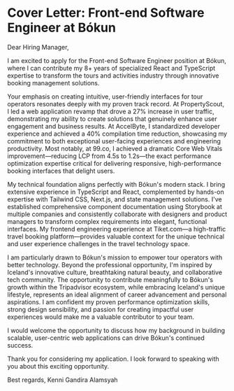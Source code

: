 # Cover Letter: Front-end Software Engineer at Bókun

Dear Hiring Manager,

I am excited to apply for the Front-end Software Engineer position at Bókun, where I can contribute my 8+ years of specialized React and TypeScript expertise to transform the tours and activities industry through innovative booking management solutions.

Your emphasis on creating intuitive, user-friendly interfaces for tour operators resonates deeply with my proven track record. At PropertyScout, I led a web application revamp that drove a 27% increase in user traffic, demonstrating my ability to create solutions that genuinely enhance user engagement and business results. At AccelByte, I standardized developer experience and achieved a 40% compilation time reduction, showcasing my commitment to both exceptional user-facing experiences and engineering productivity. Most notably, at 99.co, I achieved a dramatic Core Web Vitals improvement—reducing LCP from 4.5s to 1.2s—the exact performance optimization expertise critical for delivering responsive, high-performance booking interfaces that delight users.

My technical foundation aligns perfectly with Bókun's modern stack. I bring extensive experience in TypeScript and React, complemented by hands-on expertise with Tailwind CSS, Next.js, and state management solutions. I've established comprehensive component documentation using Storybook at multiple companies and consistently collaborate with designers and product managers to transform complex requirements into elegant, functional interfaces. My frontend engineering experience at Tiket.com—a high-traffic travel booking platform—provides valuable context for the unique technical and user experience challenges in the travel technology space.

I am particularly drawn to Bókun's mission to empower tour operators with better technology. Beyond the professional opportunity, I'm inspired by Iceland's innovative culture, breathtaking natural beauty, and collaborative tech community. The opportunity to contribute meaningfully to Bókun's growth within the Tripadvisor ecosystem, while embracing Iceland's unique lifestyle, represents an ideal alignment of career advancement and personal aspirations. I am confident my proven performance optimization skills, strong design sensibility, and passion for creating impactful user experiences would make me a valuable contributor to your team.

I would welcome the opportunity to discuss how my background in building scalable, user-centric web applications can drive Bókun's continued success.

Thank you for considering my application. I look forward to speaking with you about this exciting opportunity.

Best regards,
Kenni Gandira Alamsyah
